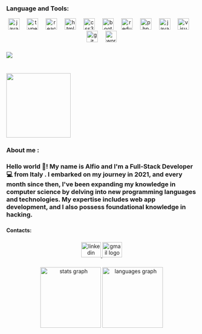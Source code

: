 <div align="center">
  <h3 align="left">Language and Tools:</h3>
  <img src="https://cdn.jsdelivr.net/gh/devicons/devicon/icons/javascript/javascript-original.svg" height="30" alt="javascript logo"  />
  <img width="12" />
  <img src="https://cdn.jsdelivr.net/gh/devicons/devicon/icons/typescript/typescript-original.svg" height="30" alt="typescript logo"  />
  <img width="12" />
  <img src="https://cdn.jsdelivr.net/gh/devicons/devicon/icons/react/react-original-wordmark.svg" height="30" alt="react logo"  />
  <img width="12" />
  <img src="https://cdn.jsdelivr.net/gh/devicons/devicon/icons/html5/html5-original.svg" height="30" alt="html5 logo"  />
  <img width="12" />
  <img src="https://cdn.jsdelivr.net/gh/devicons/devicon/icons/css3/css3-original.svg" height="30" alt="css3 logo"  />
  <img width="12" />
  <img src="https://cdn.jsdelivr.net/gh/devicons/devicon/icons/bootstrap/bootstrap-original-wordmark.svg" height="30" alt="bootstrap logo"  />
  <img width="12" />
  <img src="https://cdn.jsdelivr.net/gh/devicons/devicon/icons/redux/redux-original.svg" height="30" alt="redux logo"  />
  <img width="12" />
  <img src="https://cdn.jsdelivr.net/gh/devicons/devicon/icons/php/php-original.svg" height="30" alt="php logo"  />
  <img width="12" />
  <img src="https://cdn.jsdelivr.net/gh/devicons/devicon/icons/java/java-original-wordmark.svg" height="30" alt="java logo"  />
  <img width="12" />
  <img src="https://cdn.jsdelivr.net/gh/devicons/devicon/icons/visualstudio/visualstudio-plain.svg" height="30" alt="visualstudio logo"  />
  <img width="12" />
  <img src="https://cdn.jsdelivr.net/gh/devicons/devicon/icons/git/git-original.svg" height="30" alt="git logo"  />
  <img width="12" />
  <img src="https://cdn.jsdelivr.net/gh/devicons/devicon/icons/wordpress/wordpress-original.svg" height="30" alt="wordpress logo"  />
</div>

###

<div align="left">
  <img src="https://visitor-badge.laobi.icu/badge?page_id=AlfioBattiato.AlfioBattiato&"  />
</div>

###

<br clear="both">

<div align="left">
  <img height="170" src="https://i.pinimg.com/originals/a6/42/72/a6427290d97d92343223643614c8ef80.gif"  />
</div>

###

<h3 align="left">About me :</h3>

###

<h3 align="left">Hello world 👋! My name is Alfio and I'm a Full-Stack Developer 💻 from Italy . I embarked on my journey in 2021, and every month since then, I've been expanding my knowledge in computer science by delving into new programming languages and technologies. My expertise includes web app development, and I also possess foundational knowledge in hacking.</h3>

###

<h4 align="left">Contacts:</h4>

###

<div align="center">
  <a href="https://www.linkedin.com/in/alfio-battiato-04bb3a1b3/" target="_blank">
    <img src="https://raw.githubusercontent.com/maurodesouza/profile-readme-generator/master/src/assets/icons/social/linkedin/default.svg" width="52" height="40" alt="linkedin logo"  />
  </a>
  <a href="battiato3@gmail.com" target="_blank">
    <img src="https://raw.githubusercontent.com/maurodesouza/profile-readme-generator/master/src/assets/icons/social/gmail/default.svg" width="52" height="40" alt="gmail logo"  />
  </a>
</div>

###

<div align="center">
  <img src="https://github-readme-stats.vercel.app/api?username=AlfioBattiato&hide_title=false&hide_rank=true&show_icons=true&include_all_commits=true&count_private=true&disable_animations=false&theme=dark&locale=en&hide_border=true&order=1" height="160" alt="stats graph"  />
  <img src="https://github-readme-stats.vercel.app/api/top-langs?username=AlfioBattiato&locale=en&hide_title=false&layout=compact&card_width=320&langs_count=6&theme=vue-dark&hide_border=true&order=2" height="160" alt="languages graph"  />
</div>

###
